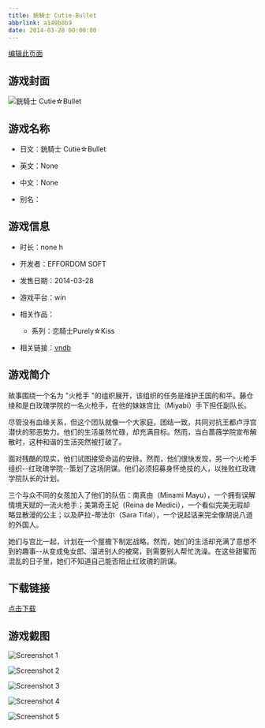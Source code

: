 ```yaml
---
title: 銃騎士 Cutie☆Bullet
abbrlink: a149b8b9
date: 2014-03-28 00:00:00
---
```

[编辑此页面](https://github.com/ACG-3/ADV3-source/blob/main/source/_posts/games/%E9%8A%83%E9%A8%8E%E5%A3%AB%20Cutie%E2%98%86Bullet.md)

## 游戏封面

![銃騎士 Cutie☆Bullet](https%3A//pan.timero.xyz/onedrive/img_lib_001/%E9%8A%83%E9%A8%8E%E5%A3%AB%20Cutie%E2%98%86Bullet_cover.avif)


## 游戏名称

- 日文：銃騎士 Cutie☆Bullet
- 英文：None
- 中文：None

- 别名：


## 游戏信息

- 时长：none h
- 开发者：EFFORDOM SOFT
- 发售日期：2014-03-28
- 游戏平台：win
- 相关作品：
   - 系列：恋騎士Purely☆Kiss

- 相关链接：[vndb](https://vndb.org/v12599)


## 游戏简介

故事围绕一个名为 "火枪手 "的组织展开，该组织的任务是维护王国的和平。藤仓绫和是白玫瑰学院的一名火枪手，在他的妹妹宫比（Miyabi）手下担任副队长。

尽管没有血缘关系，但这个团队就像一个大家庭，团结一致，共同对抗王都卢浮宫潜伏的邪恶势力。他们的生活虽然忙碌，却充满目标。然而，当白蔷薇学院宣布解散时，这种和谐的生活突然被打破了。

面对残酷的现实，他们试图接受命运的安排。然而，他们很快发现，另一个火枪手组织--红玫瑰学院--策划了这场阴谋。他们必须招募身怀绝技的人，以挫败红玫瑰学院队长的计划。

三个与众不同的女孩加入了他们的队伍：南真由（Minami Mayu），一个拥有误解情境天赋的一流火枪手；美第奇王妃（Reina de Medici），一个看似完美无瑕却略显散漫的公主；以及萨拉-蒂法尔（Sara Tifal），一个说起话来完全像胡说八道的外国人。

她们与宫比一起，计划在一个屋檐下制定战略。然而，她们的生活却充满了意想不到的趣事--从变成兔女郎、溜进别人的被窝，到需要别人帮忙洗澡。在这些甜蜜而混乱的日子里，她们不知道自己能否阻止红玫瑰的阴谋。




## 下载链接

[点击下载](https://pan.timero.xyz/onedrive/adv_lib_001/%E9%8A%83%E9%A8%8E%E5%A3%AB%20Cutie%E2%98%86Bullet)


## 游戏截图


![Screenshot 1](https%3A//pan.timero.xyz/onedrive/img_lib_001/%E9%8A%83%E9%A8%8E%E5%A3%AB%20Cutie%E2%98%86Bullet_Screenshot_1.avif)

![Screenshot 2](https%3A//pan.timero.xyz/onedrive/img_lib_001/%E9%8A%83%E9%A8%8E%E5%A3%AB%20Cutie%E2%98%86Bullet_Screenshot_2.avif)

![Screenshot 3](https%3A//pan.timero.xyz/onedrive/img_lib_001/%E9%8A%83%E9%A8%8E%E5%A3%AB%20Cutie%E2%98%86Bullet_Screenshot_3.avif)

![Screenshot 4](https%3A//pan.timero.xyz/onedrive/img_lib_001/%E9%8A%83%E9%A8%8E%E5%A3%AB%20Cutie%E2%98%86Bullet_Screenshot_4.avif)

![Screenshot 5](https%3A//pan.timero.xyz/onedrive/img_lib_001/%E9%8A%83%E9%A8%8E%E5%A3%AB%20Cutie%E2%98%86Bullet_Screenshot_5.avif)

